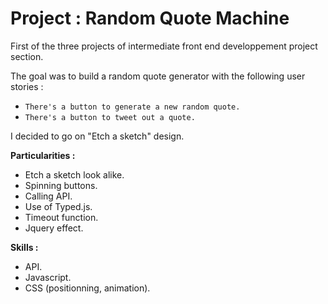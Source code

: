 # Project : Random Quote Machine

First of the three projects of intermediate front end developpement project section.

The goal was to build a random quote generator with the following user stories :
* `There's a button to generate a new random quote.`
* `There's a button to tweet out a quote.`

I decided to go on "Etch a sketch" design.

__Particularities :__
* Etch a sketch look alike.
* Spinning buttons.
* Calling API.
* Use of Typed.js.
* Timeout function.
* Jquery effect.

__Skills :__
* API.
* Javascript. 
* CSS (positionning, animation).
